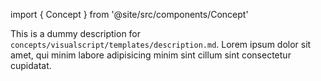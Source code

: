 import { Concept } from '@site/src/components/Concept'

<Concept
  title    = "templates/description"
  kind     = "Advanced"
  category = "Visualscript"
  block    = {true}>
This is a dummy description for `concepts/visualscript/templates/description.md`.
Lorem ipsum dolor sit amet, qui minim labore adipisicing minim sint cillum sint consectetur cupidatat.
</Concept>


